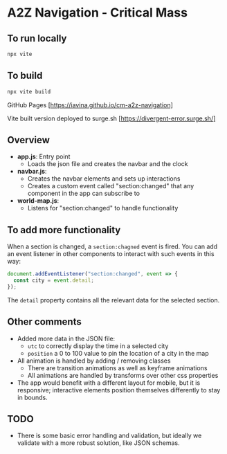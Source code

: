 # A2Z Navigation - Critical Mass

## To run locally

```bash
npx vite
```

## To build

```bash
npx vite build
```

GitHub Pages
[https://iavina.github.io/cm-a2z-navigation]

Vite built version deployed to surge.sh
[https://divergent-error.surge.sh/]

## Overview

- **app.js**: Entry point
  - Loads the json file and creates the navbar and the clock
- **navbar.js**:
  - Creates the navbar elements and sets up interactions
  - Creates a custom event called "section:changed" that any component
  in the app can subscribe to
- **world-map.js**:
  - Listens for "section:changed" to handle functionality

## To add more functionality

When a section is changed, a `section:chagned` event is fired. You can add an
event listener in other components to interact with such events in this way:

```javascript
document.addEventListener("section:changed", event => {
  const city = event.detail;
});
```

The `detail` property contains all the relevant data for the selected section.

## Other comments

- Added more data in the JSON file:
  - `utc` to correctly display the time in a selected city
  - `position` a 0 to 100 value to pin the location of a city in the map
- All animation is handled by adding / removing classes
  - There are transition animations as well as keyframe animations
  - All animations are handled by transforms over other css properties
- The app would benefit with a different layout for mobile, but it is responsive;
interactive elements position themselves differently to stay in bounds.

## TODO

- There is some basic error handling and validation, but ideally we validate with
a more robust solution, like JSON schemas.
